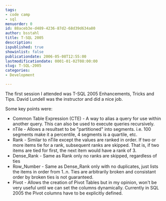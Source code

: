 ```yaml
---
tags:
- code camp
- sql
menuorder: 0
id: 88aceb3e-d489-4236-87d2-68d39d634a80
author: bsstahl
title: T-SQL 2005
description: 
ispublished: true
showinlist: false
publicationdate: 2006-05-08T12:55:00
lastmodificationdate: 0001-01-02T08:00:00
slug: T-SQL-2005
categories:
- Development

---
```


The first session I attended was T-SQL 2005 Enhancements, Tricks and Tips. David Lundell was the instructor and did a nice job.

Some key points were:

- Common Table Expression (CTE) - A way to alias a query for use within another query. This can also be used to execute queries recursively.
- nTile - Allows a resultset to be "partitioned" into segments. i.e. 100 segments make it a percentile, 4 segments is a quartile, etc.
- Rank - Similar to nTile except the values are ranked in order. If two or more items tie for a rank, subsequent ranks are skipped. That is, if two items are tied for first, the next item would have a rank of 3.
- Dense\_Rank - Same as Rank only no ranks are skipped, regardless of ties
- Row\_Number - Same as Dense\_Rank only with no duplicates, just lists the items in order from 1..n. Ties are arbitrarily broken and consistant order by broken ties is not guaranteed.
- Pivot - Allows the creation of Pivot Tables but in my opinion, won't be very useful until we can set the columns dynamically. Currently in SQL 2005 the Pivot columns have to be explicitly defined.


